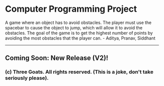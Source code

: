 # Computer Programming Project
A game where an object has to avoid obstacles. The player must use the spacebar to cause the object to jump, which will allow it to avoid the obstacles. The goal of the game is to get the highest number of points by avoiding the most obstacles that the player can. - Aditya, Pranav, Siddhant

---------------------------------------------------------------------------------------------------

## Coming Soon: New Release (V2)!

### (c) Three Goats. All rights reserved. (This is a joke, don't take seriously please).